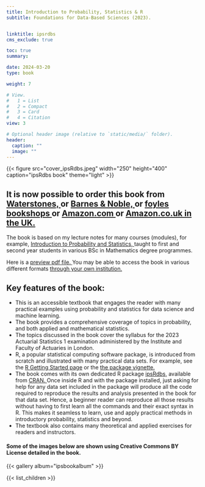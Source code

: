 ```yaml
---
title: Introduction to Probability, Statistics & R
subtitle: Foundations for Data-Based Sciences (2023).


linktitle: ipsrdbs
cms_exclude: true

toc: true
summary: 

date: 2024-03-20
type: book

weight: 7

# View.
#   1 = List
#   2 = Compact
#   3 = Card
#   4 = Citation
view: 3

# Optional header image (relative to `static/media/` folder).
header:
  caption: ""
  image: ""
---
```


{{< figure src="cover_ipsRdbs.jpeg" width="250" height="400" caption="ipsRdbs book" theme="light" >}}

<h2> It is now possible to order this book from  
<a href="https://www.waterstones.com/book/introduction-to-probability-statistics-and-r/sujit-k-sahu/9783031378645">  Waterstones,  </a>  or
<a href="https://www.barnesandnoble.com/w/introduction-to-probability-statistics-r-sujit-k-sahu/1143708068?ean=9783031378652"> Barnes & Noble, </a> or 
<a href="https://www.foyles.co.uk/book/introduction-to-probability-statistics-and-r/sujit-k-sahu/9783031378645"> foyles bookshops </a>  or
<a href="https://www.amazon.com/Introduction-Probability-Statistics-Foundations-Data-Based/dp/3031378644/ref=sr_1_9?crid=1RJ2IRPKDNIPQ&dib=eyJ2IjoiMSJ9.EeHNUwCPC6hUERkoYK3e96D9zzcyyRECNegYO-4_I_w1oQuexD8zxT5CC7jIrBtNb9e_2uPlUaisxd1EyFqOQ1C0s37ouJffIdXKb9t9JHtQSP6e5BcwrfN-RCx6SPtlkAPlit27t7-9qZeg3vqlocsNKAEhFWOhbG3-0bdmPNdEpJNpgUWs1EVuAFfC9waTakndlivBcbmF4fl3lDhHvHNAPzCxLYCYcJjpA7Rq3IA.XGN5h2li9HOJv88G401nWx8lJdvGduyvAoSJJWjK6js&dib_tag=se&keywords=introduction+to+probability+and+statistics&qid=1711893475&sprefix=Introduction+to+Pr%2Caps%2C86&sr=8-9"> Amazon.com </a> or  <a href="https://www.amazon.co.uk/Introduction-Probability-Statistics-Foundations-Data-Based/dp/3031378644/ref=sr_1_9?crid=1RJ2IRPKDNIPQ&dib=eyJ2IjoiMSJ9.EeHNUwCPC6hUERkoYK3e96D9zzcyyRECNegYO-4_I_w1oQuexD8zxT5CC7jIrBtNb9e_2uPlUaisxd1EyFqOQ1C0s37ouJffIdXKb9t9JHtQSP6e5BcwrfN-RCx6SPtlkAPlit27t7-9qZeg3vqlocsNKAEhFWOhbG3-0bdmPNdEpJNpgUWs1EVuAFfC9waTakndlivBcbmF4fl3lDhHvHNAPzCxLYCYcJjpA7Rq3IA.XGN5h2li9HOJv88G401nWx8lJdvGduyvAoSJJWjK6js&dib_tag=se&keywords=introduction+to+probability+and+statistics&qid=1711893475&sprefix=Introduction+to+Pr%2Caps%2C86&sr=8-9"> Amazon.co.uk in the UK. </a>
</h2>
The book is based on my lecture notes </a> for many courses (modules), for example, <a href="https://www.sujitsahu.com/teach/2020_math1024.pdf"> Introduction to Probability and Statistics, </a> taught to first and second year students in various BSc in Mathematics degree programmes.   
<p>
Here is a <a href="https://www.sujitsahu.com//ipsRdbs/Intro_book_preview_Sahu.pdf"> preview pdf file. </a> You may be able to access the book in various different formats 
<a href="https://wayf.springernature.com/?redirect_uri=https%3A%2F%2Flink.springer.com%2Fbook%2F10.1007%2F978-3-031-37865-2%3F_gl%3D1*17rnx1i*_up*MQ..%26gclid%3DCj0KCQjw2a6wBhCVARIsABPeH1vT1jB8a8B-8flWTBxuryQYtkto1SFKqS2SNTzhL8FutIK7z72FYx4aAsTpEALw_wcB"> through your own institution. </a>

<h2>  Key features of the book: </h2>

<ul>
<li> This is an accessible textbook that engages the reader with many practical examples using probability and statistics for data science and machine learning. 
</li>
<li>The book provides a comprehensive coverage of topics in probability,  and both applied and mathematical statistics.
</li>
<li> The topics discussed in the book cover the syllabus for the 2023 Actuarial Statistics 1 examination administered by the Institute and Faculty of Actuaries in London.
</li>
<li> R, a popular statistical computing software package,  is introduced from scratch and illustrated with many practical data sets.  
For example, see the <a href="Part1.html"> R Getting Started page</a> or the 
<a href="vignette_full.html"> the package vignette. </a>   
</li>
<li>The book comes with its own dedicated R package 
<a href="https://CRAN.R-project.org/package=ipsRdbs"> ipsRdbs,</a> available from <a href="https://CRAN.R-project.org/"> CRAN. </a>  
Once inside R and with the package installed, just asking for help for any data set included in the package  will produce all the code required to reproduce the results and analysis presented in the book for that data set. Hence, a beginner reader can reproduce all those results without having to first learn all the commands and their exact syntax in R. This makes it seamless to learn, use and apply practical methods in introductory probability, statistics and beyond. 

<li>The textbook also contains many theoretical and applied exercises for readers and instructors. 

</ul>

<h4> Some of the images below are shown using Creative Commons BY License detailed in the book. </h4>

{{< gallery album="ipsbookalbum" >}}

{{< list_children >}} 